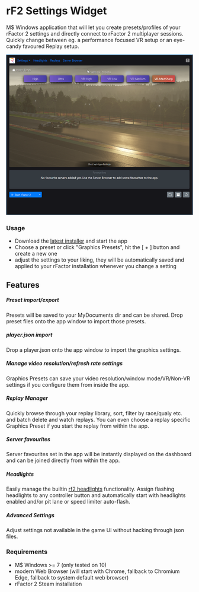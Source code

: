 # rF2 Settings Widget

M$ Windows application that will let you create presets/profiles of your rFactor 2 settings and directly connect to rFactor 2 multiplayer sessions.
Quickly change between eg. a performance focused VR setup or
an eye-candy favoured Replay setup.

<p align="center">
    <img src="vue/src/assets/ani.webp" alt="Screenshot" width="560">
</p>

### Usage
- Download the <a href="https://github.com/tappi287/rf2_video_settings/releases">latest installer</a> and start the app
- Choose a preset or click "Graphics Presets", hit the [ + ] button and create a new one
- adjust the settings to your liking, they will be automatically saved and applied to your rFactor installation whenever
you change a setting


## Features
##### Preset import/export
Presets will be saved to your MyDocuments dir and can be shared. Drop preset files onto
the app window to import those presets.
    
##### player.json import
Drop a player.json onto the app window to import the graphics settings.

##### Manage video resolution/refresh rate settings
Graphics Presets can save your video resolution/window mode/VR/Non-VR settings
if you configure them from inside the app.

##### Replay Manager
Quickly browse through your replay library, sort, filter by race/qualy etc.
and batch delete and watch replays.
You can even choose a replay specific Graphics Preset if you start 
the replay from within the app.

##### Server favourites
Server favourites set in the app will be instantly displayed on the dashboard
and can be joined directly from within the app.

##### Headlights
Easily manage the builtin <a href="https://github.com/TonyWhitley/rF2headlights">rf2 headlights<a/> 
functionality. Assign flashing headlights to any controller button and automatically start with 
headlights enabled and/or pit lane or speed limiter auto-flash.

##### Advanced Settings
Adjust settings not available in the game UI without hacking through json files. 

### Requirements
 - M$ Windows >= 7 (only tested on 10)
 - modern Web Browser (will start with Chrome, fallback to Chromium Edge, fallback to system default web browser)
 - rFactor 2 Steam installation
